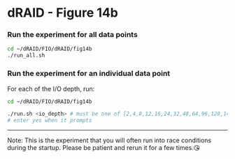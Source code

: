 # dRAID - Figure 14b

### Run the experiment for all data points
```Bash
cd ~/dRAID/FIO/dRAID/fig14b
./run_all.sh
```

### Run the experiment for an individual data point

For each of the I/O depth, run:
```Bash
cd ~/dRAID/FIO/dRAID/fig14b

./run.sh <io_depth> # must be one of [2,4,8,12,16,24,32,48,64,96,128,144]
# enter yes when it prompts
```
***
Note: This is the experiment that you will often run into race conditions during the startup. Please be patient and rerun it for a few times.:kissing_heart: